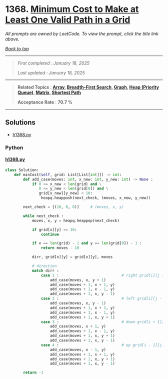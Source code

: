 # 1368. [Minimum Cost to Make at Least One Valid Path in a Grid](<https://leetcode.com/problems/minimum-cost-to-make-at-least-one-valid-path-in-a-grid>)

*All prompts are owned by LeetCode. To view the prompt, click the title link above.*

*[Back to top](<../README.md>)*

------

> *First completed : January 18, 2025*
>
> *Last updated : January 18, 2025*

------

> **Related Topics** : **[Array](<by_topic/Array.md>), [Breadth-First Search](<by_topic/Breadth-First Search.md>), [Graph](<by_topic/Graph.md>), [Heap (Priority Queue)](<by_topic/Heap (Priority Queue).md>), [Matrix](<by_topic/Matrix.md>), [Shortest Path](<by_topic/Shortest Path.md>)**
>
> **Acceptance Rate** : **70.7 %**

------

## Solutions

- [h1368.py](<../my-submissions/h1368.py>)
### Python
#### [h1368.py](<../my-submissions/h1368.py>)
```Python
class Solution:
    def minCost(self, grid: List[List[int]]) -> int:
        def add_case(moves: int, x_new: int, y_new: int) -> None :
            if 0 <= x_new < len(grid) and \
               0 <= y_new < len(grid[0]) and \
               grid[x_new][y_new] < 10:
                heapq.heappush(next_check, (moves, x_new, y_new))

        next_check = [(10, 0, 0)]     # (moves, x, y)

        while next_check :
            moves, x, y = heapq.heappop(next_check)

            if grid[x][y] >= 10:
                continue

            if x == len(grid) - 1 and y == len(grid[0]) - 1 :
                return moves - 10

            dirr, grid[x][y] = grid[x][y], moves

            # direction
            match dirr :
                case 1 :                            # right grid[i][j + 1]
                    add_case(moves, x, y + 1)
                    add_case(moves + 1, x + 1, y)
                    add_case(moves + 1, x - 1, y)
                    add_case(moves + 1, x, y - 1)
                case 2 :                            # left grid[i][j - 1]
                    add_case(moves, x, y - 1)
                    add_case(moves + 1, x + 1, y)
                    add_case(moves + 1, x - 1, y)
                    add_case(moves + 1, x, y + 1)
                case 3 :                            # down grid[i + 1][j]
                    add_case(moves, x + 1, y)
                    add_case(moves + 1, x - 1, y)
                    add_case(moves + 1, x, y + 1)
                    add_case(moves + 1, x, y - 1)
                case 4 :                            # up grid[i - 1][j]
                    add_case(moves, x - 1, y)
                    add_case(moves + 1, x + 1, y)
                    add_case(moves + 1, x, y + 1)
                    add_case(moves + 1, x, y - 1)

        return -1
```


